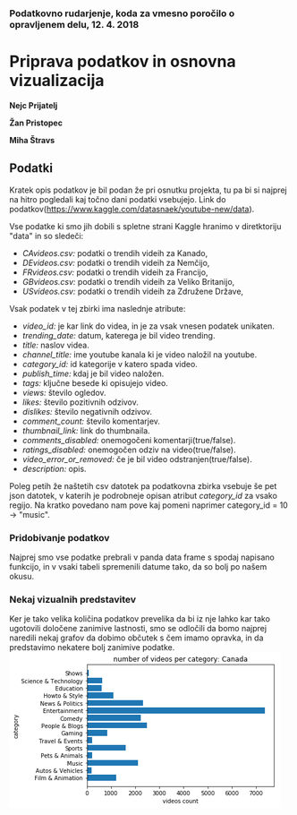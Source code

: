 ### Podatkovno rudarjenje, koda za vmesno poročilo o opravljenem delu, 12. 4. 2018

# Priprava podatkov in osnovna vizualizacija

**Nejc Prijatelj**

**Žan Pristopec**

**Miha Štravs**

## Podatki

Kratek opis podatkov je bil podan že pri osnutku projekta, tu pa bi si najprej na hitro pogledali kaj točno dani podatki vsebujejo. Link do podatkov(https://www.kaggle.com/datasnaek/youtube-new/data).

Vse podatke ki smo jih dobili s spletne strani Kaggle hranimo v diretktoriju "data" in so sledeči:

* *CAvideos.csv:* podatki o trendih videih za Kanado,
* *DEvideos.csv:* podatki o trendih videih za Nemčijo,
* *FRvideos.csv:* podatki o trendih videih za Francijo,
* *GBvideos.csv:* podatki o trendih videih za Veliko Britanijo,
* *USvideos.csv:* podatki o trendih videih za Združene Države,

Vsak podatek v tej zbirki ima naslednje atribute:
* *video_id:* je kar link do videa, in je za vsak vnesen podatek unikaten.
* *trending_date:* datum, katerega je bil video trending.
* *title:* naslov videa.
* *channel_title:* ime youtube kanala ki je video naložil na youtube.
* *category_id:* id kategorije v katero spada video.
* *publish_time:* kdaj je bil video naložen.
* *tags:* ključne besede ki opisujejo video.
* *views:* število ogledov.
* *likes:* število pozitivnih odzivov.
* *dislikes:* število negativnih odzivov.
* *comment_count:* število komentarjev.
* *thumbnail_link:* link do thumbnaila.
* *comments_disabled:* onemogočeni komentarji(true/false).
* *ratings_disabled:* onemogočen odziv na video(true/false).
* *video_error_or_removed:* če je bil video odstranjen(true/false).
* *description:* opis.

Poleg petih že naštetih csv datotek pa podatkovna zbirka vsebuje še pet json datotek, v katerih je podrobneje opisan atribut *category_id* za vsako regijo. Na kratko povedano nam pove kaj pomeni naprimer category_id = 10 &rarr; "music".

### Pridobivanje podatkov

Najprej smo vse podatke prebrali v panda data frame s spodaj napisano funkcijo, in v vsaki tabeli spremenili datume tako, da so bolj po našem okusu.

### Nekaj vizualnih predstavitev

Ker je tako velika količina podatkov prevelika da bi iz nje lahko kar tako ugotovili določene zanimive lastnosti, smo se odločili da bomo najprej naredili nekaj grafov da dobimo občutek s čem imamo opravka, in da predstavimo nekatere bolj zanimive podatke.
![Alt text](images/CA_cat.png?raw=true "CA_cat")
